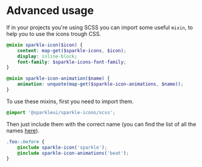 # Advanced usage

If in your projects you're using SCSS you can import some useful `mixin`, to help you to use the icons trough CSS.

```scss
@mixin sparkle-icon($icon) {
    content: map-get($sparkle-icons, $icon);
    display: inline-block;
    font-family: $sparkle-icons-font-family;
}

@mixin sparkle-icon-animation($name) {
    animation: unquote(map-get($sparkle-icon-animations, $name));
}
```

To use these mixins, first you need to import them.

```scss
@import '@sparkleui/sparkle-icons/scss';
```

Then just include them with the correct name (you can find the list of all the names [here](../demo/icons#variables)).

```scss
.foo::before {
    @include sparkle-icon('sparkle');
    @include sparkle-icon-animations('beat');
}
```
